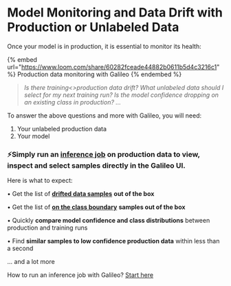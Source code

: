# Model Monitoring and Data Drift with Production or Unlabeled Data

Once your model is in production, it is essential to monitor its health:&#x20;

{% embed url="https://www.loom.com/share/60282fceade44882b0611b5d4c3216c1" %}
Production data monitoring with Galileo
{% endembed %}

> _Is there training<>production data drift? What unlabeled data should I select for my next training run? Is the model confidence dropping on an existing class in production? ..._&#x20;

To answer the above questions and more with Galileo, you will need:

1. Your unlabeled production data
2. Your model

### ⚡️Simply run an [inference job](inference-run-with-galileo-a-quick-guide.md) on production data to view, inspect and select samples directly in the Galileo UI.&#x20;

Here is what to expect:

• Get the list of [**drifted data samples**](../../glossary/galileo-product-features/data-drift-detection.md) **out of the box**

• Get the list of [**on the class boundary**](../../glossary/galileo-product-features/class-boundary-detection.md) **samples out of the box**

• Quickly **compare model confidence and class distributions** between production and training runs

• Find **similar samples to low confidence production data** within less than a second

... and a lot more

How to run an inference job with Galileo? [Start here](inference-run-with-galileo-a-quick-guide.md)
